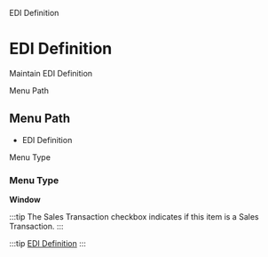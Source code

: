 
EDI Definition
# EDI Definition


Maintain EDI Definition

Menu Path
## Menu Path



- EDI Definition

Menu Type
### Menu Type

**Window**

:::tip
The Sales Transaction checkbox indicates if this item is a Sales Transaction.
:::

:::tip
[EDI Definition](functional-guide/window/window-edi-definition.md)
:::